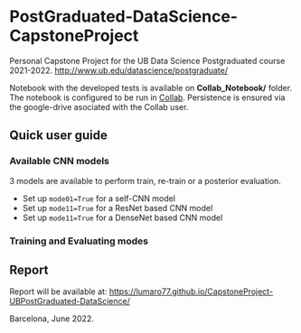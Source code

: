 # PostGraduated-DataScience-CapstoneProject
Personal Capstone Project for the UB Data Science Postgraduated course 2021-2022. http://www.ub.edu/datascience/postgraduate/

Notebook with the developed tests is available on **Collab_Notebook/** folder. The notebook is configured to be run in [Collab](https://colab.research.google.com/). Persistence is ensured via the google-drive asociated with the Collab user.

## Quick user guide

### Available CNN models

3 models are available to perform train, re-train or a posterior evaluation.
- Set up ```mode01=True``` for a self-CNN model
- Set up ```mode11=True``` for a ResNet based CNN model 
- Set up ```mode11=True``` for a DenseNet based CNN model 

### Training and Evaluating modes



## Report

Report will be available at: https://lumaro77.github.io/CapstoneProject-UBPostGraduated-DataScience/

Barcelona, June 2022.
